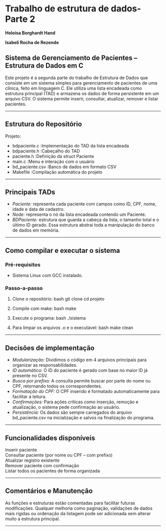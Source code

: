 # Trabalho de estrutura de dados- Parte 2
**Heloísa Borghardt Hand**

**Isabeli Rocha de Rezende**

## Sistema de Gerenciamento de Pacientes – Estrutura de Dados em C

Este projeto é a segunda parte do trabalho de Estrutura de Dados que consiste em um sistema simples para gerenciamento de pacientes de uma clínica, feito em linguagem C. Ele utiliza uma lista encadeada como estrutura principal (TAD) e armazena os dados de forma persistente em um arquivo CSV. O sistema permite inserir, consultar, atualizar, remover e listar pacientes.

---

## Estrutura do Repositório


Projeto:
- bdpaciente.c          :Implementação do TAD da lista encadeada
- bdpaciente.h          :Cabeçalho do TAD
- paciente.h            :Definição da struct Paciente
- main.c                :Menu e interação com o usuário
- bd_paciente.csv       :Banco de dados em formato CSV
- Makefile              :Compilação automática do projeto


---

## Principais TADs

- *Paciente:* representa cada paciente com campos como ID, CPF, nome, idade e data de cadastro.
- *Node:* representa o nó da lista encadeada contendo um Paciente.
- *BDPaciente:* estrutura que guarda a cabeça da lista, o tamanho total e o último ID gerado. Essa estrutura abstrai toda a manipulação do banco de dados em memória.

---

## Como compilar e executar o sistema

### Pré-requisitos
- Sistema Linux com GCC instalado.

### Passo-a-passo
1. Clone o repositório:
   bash
   git clone <link-do-repo>
   cd projeto
   
2. Compile com make:
   bash
   make
   
3. Execute o programa:
   bash
   ./sistema
   
4. Para limpar os arquivos .o e o executável:
   bash
   make clean
   

---

## Decisões de implementação

- *Modularização:* Dividimos o código em 4 arquivos principais para organizar as responsabilidades.
- *ID automático:* O ID do paciente é gerado com base no maior ID já presente no CSV.
- *Busca por prefixo:* A consulta permite buscar por parte do nome ou CPF, retornando todos os correspondentes.
- *Formatação do CPF:* O CPF inserido é formatado automaticamente para facilitar a leitura.
- *Confirmações:* Para ações críticas como inserção, remoção e atualização, o sistema pede confirmação ao usuário.
- *Persistência:* Os dados são sempre carregados do arquivo bd_paciente.csv na inicialização e salvos na finalização do programa.

---

## Funcionalidades disponíveis

Inserir paciente  
Consultar paciente (por nome ou CPF – com prefixo)  
Atualizar registro existente  
Remover paciente com confirmação  
Listar todos os pacientes de forma organizada  

---

## Comentários e Manutenção

As funções e estruturas estão comentadas para facilitar futuras modificações. Qualquer melhoria como paginação, validações de dados mais rígidas ou ordenação da listagem pode ser adicionada sem alterar muito a estrutura principal.

---
